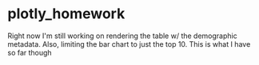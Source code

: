 # plotly_homework


Right now I'm still working on rendering the table w/ the demographic metadata. Also, limiting the bar chart to just the top 10. This is what I have so far though 

